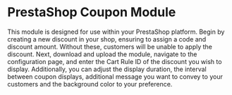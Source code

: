 # PrestaShop Coupon Module

This module is designed for use within your PrestaShop platform. Begin by creating a new discount in your shop, ensuring to assign a code and discount amount. Without these, customers will be unable to apply the discount. Next, download and upload the module, navigate to the configuration page, and enter the Cart Rule ID of the discount you wish to display. Additionally, you can adjust the display duration, the interval between coupon displays, additional message you want to convey to your customers and the background color to your preference.